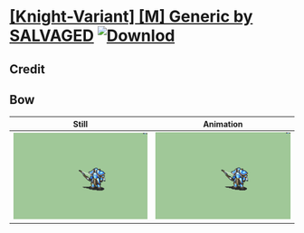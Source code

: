 # [\[Knight-Variant\] \[M\] Generic by SALVAGED](./) [![Downlod](https://img.shields.io/badge/Download--red?style=social&logo=github)](https://minhaskamal.github.io/DownGit/#/home?url=https://github.com/Klokinator/FE-Repo/tree/main/Battle%20Animations%2FInfantry%20-%20Knights%2C%20Generals%2C%20Armors%2F%5BKnight-Variant%5D%20%5BM%5D%20Generic%20by%20SALVAGED%2F5.%20Bow)

## Credit



## Bow

| Still | Animation |
| :---: | :-------: |
| ![Bow still](./Bow_000.png) | ![Bow animation](./Bow.gif) |
